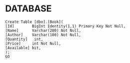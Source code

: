 # DATABASE 

	Create Table [dbo].[Book](
	[Id]		BigInt Identity(1,1) Primary Key Not Null,
	[Name]	    Varchar(200) Not Null,
	[Author]    Varchar(100) Not Null,
	[Quantity]   int,
	[Price]     int Not Null,
	[Available] bit,
	);
	GO